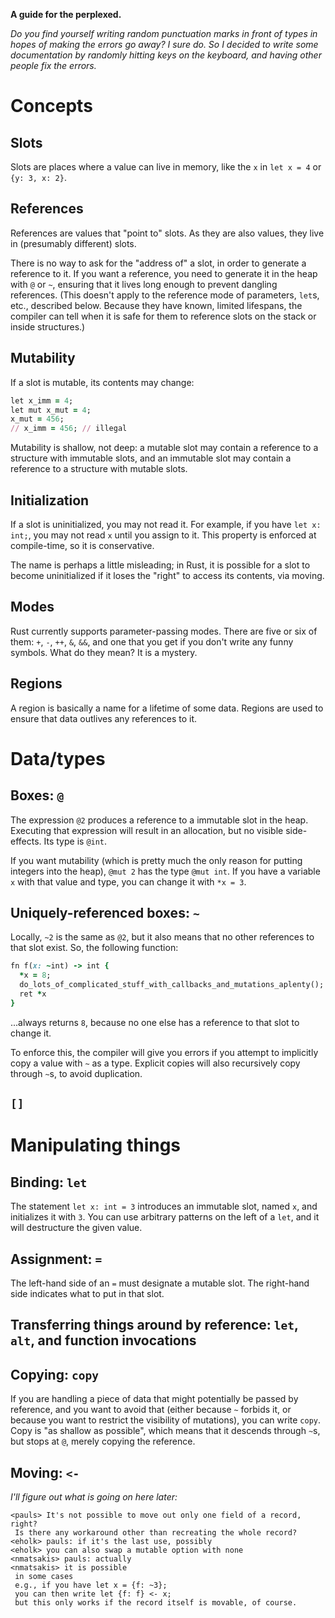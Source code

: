 **A guide for the perplexed.**

_Do you find yourself writing random punctuation marks in front of types in hopes of making the errors go away? I sure do. So I decided to write some documentation by randomly hitting keys on the keyboard, and having other people fix the errors._

# Concepts
## Slots
Slots are places where a value can live in memory, like the `x` in `let x = 4` or `{y: 3, x: 2}`.

## References
References are values that "point to" slots. As they are also values, they live in (presumably different) slots.

There is no way to ask for the "address of" a slot, in order to generate a reference to it. If you want a reference, you need to generate it in the heap with `@` or `~`, ensuring that it lives long enough to prevent dangling references. (This doesn't apply to the reference mode of parameters, `let`s, etc., described below. Because they have known, limited lifespans, the compiler can tell when it is safe for them to reference slots on the stack or inside structures.)

## Mutability
If a slot is mutable, its contents may change:
````Ruby
let x_imm = 4;
let mut x_mut = 4;
x_mut = 456;
// x_imm = 456; // illegal
````

Mutability is shallow, not deep: a mutable slot may contain a reference to a structure with immutable slots, and an immutable slot may contain a reference to a structure with mutable slots.

## Initialization
If a slot is uninitialized, you may not read it. For example, if you have `let x: int;`, you may not read `x` until you assign to it. This property is enforced at compile-time, so it is conservative.

The name is perhaps a little misleading; in Rust, it is possible for a slot to become uninitialized if it loses the "right" to access its contents, via moving.

## Modes
Rust currently supports parameter-passing modes. There are five or six of them: `+`, `-`, `++`, `&`, `&&`, and one that you get if you don't write any funny symbols. What do they mean? It is a mystery.

## Regions
A region is basically a name for a lifetime of some data. Regions are used to ensure that data outlives any references to it.

# Data/types
## Boxes: `@`
The expression `@2` produces a reference to a immutable slot in the heap. Executing that expression will result in an allocation, but no visible side-effects. Its type is `@int`. 

If you want mutability (which is pretty much the only reason for putting integers into the heap), `@mut 2` has the type `@mut int`. If you have a variable `x` with that value and type, you can change it with `*x = 3`.
## Uniquely-referenced boxes: `~`
Locally, `~2` is the same as `@2`, but it also means that no other references to that slot exist. So, the following function:
````Ruby
fn f(x: ~int) -> int {
  *x = 8;
  do_lots_of_complicated_stuff_with_callbacks_and_mutations_aplenty();
  ret *x
}
````
...always returns `8`, because no one else has a reference to that slot to change it.

To enforce this, the compiler will give you errors if you attempt to implicitly copy a value with `~` as a type. Explicit copies will also recursively copy through `~`s, to avoid duplication.

## `[]`

# Manipulating things
## Binding: `let`
The statement `let x: int = 3` introduces an immutable slot, named `x`, and initializes it with `3`. You can use arbitrary patterns on the left of a `let`, and it will destructure the given value.

## Assignment: `=`
The left-hand side of an `=` must designate a mutable slot. The right-hand side indicates what to put in that slot. 

## Transferring things around by reference: `let`, `alt`, and function invocations

## Copying: `copy`
If you are handling a piece of data that might potentially be passed by reference, and you want to avoid that (either because `~` forbids it, or because you want to restrict the visibility of mutations), you can write `copy`. Copy is "as shallow as possible", which means that it descends through `~`s, but stops at `@`, merely copying the reference.

## Moving: `<-`
_I'll figure out what is going on here later:_
````
<pauls> It's not possible to move out only one field of a record, right?
 Is there any workaround other than recreating the whole record?
<eholk> pauls: if it's the last use, possibly
<eholk> you can also swap a mutable option with none
<nmatsakis> pauls: actually
<nmatsakis> it is possible
 in some cases
 e.g., if you have let x = {f: ~3};
 you can then write let {f: f} <- x;
 but this only works if the record itself is movable, of course.
````